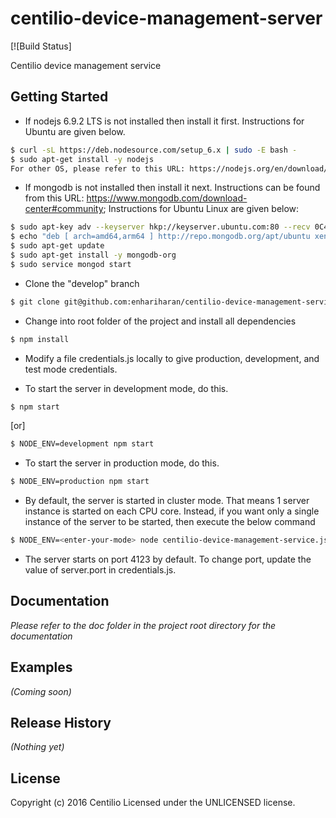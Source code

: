 # centilio-device-management-server
[![Build Status]

Centilio device management service

## Getting Started
- If nodejs 6.9.2 LTS is not installed then install it first.  Instructions for Ubuntu are given below.
``` bash
$ curl -sL https://deb.nodesource.com/setup_6.x | sudo -E bash -
$ sudo apt-get install -y nodejs
For other OS, please refer to this URL: https://nodejs.org/en/download/
```

- If mongodb is not installed then install it next.  Instructions can be found from this URL: https://www.mongodb.com/download-center#community; Instructions for Ubuntu Linux are given below:
``` bash
$ sudo apt-key adv --keyserver hkp://keyserver.ubuntu.com:80 --recv 0C49F3730359A14518585931BC711F9BA15703C6
$ echo "deb [ arch=amd64,arm64 ] http://repo.mongodb.org/apt/ubuntu xenial/mongodb-org/3.4 multiverse" | sudo tee /etc/apt/sources.list.d/mongodb-org-3.4.list
$ sudo apt-get update
$ sudo apt-get install -y mongodb-org
$ sudo service mongod start
```

- Clone the "develop" branch
``` bash
$ git clone git@github.com:enhariharan/centilio-device-management-service.git # change this
```

- Change into root folder of the project and install all dependencies
``` bash
$ npm install
```

- Modify a file credentials.js locally to give production, development, and test
 mode credentials.

- To start the server in development mode, do this.
``` bash
$ npm start
```
[or]
``` bash
$ NODE_ENV=development npm start
```

- To start the server in production mode, do this.
``` bash
$ NODE_ENV=production npm start
```

- By default, the server is started in cluster mode. That means 1 server instance is started on each CPU core. Instead, if you want only a single instance of the server to be started, then execute the below command
```bash
$ NODE_ENV=<enter-your-mode> node centilio-device-management-service.js
```

- The server starts on port 4123 by default. To change port, update the value of server.port in credentials.js.

## Documentation
_Please refer to the doc folder in the project root directory for the documentation_

## Examples
_(Coming soon)_

## Release History
_(Nothing yet)_

## License
Copyright (c) 2016 Centilio
Licensed under the UNLICENSED license.
